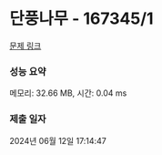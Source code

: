 # 단풍나무 - 167345/1 

[문제 링크](https://level.goorm.io/exam/167345/%EB%8B%A8%ED%92%8D%EB%82%98%EB%AC%B4/quiz/1) 

### 성능 요약

메모리: 32.66 MB, 시간: 0.04 ms

### 제출 일자

2024년 06월 12일 17:14:47

